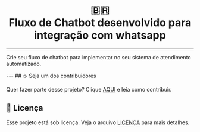<h1 align="center">
🇧🇷<br>Fluxo de Chatbot desenvolvido para integração com whatsapp
</h1>

---

<p>Crie seu fluxo de chatbot para implementar no seu sistema de atendimento automatizado.</p>
---
## ☕ Seja um dos contribuidores

Quer fazer parte desse projeto? Clique [AQUI](CONTRIBUTING.md) e leia como contribuir.<br>

## 🍜 Licença

Esse projeto está sob licença. Veja o arquivo [LICENÇA](LICENSE.md) para mais detalhes.<br>

